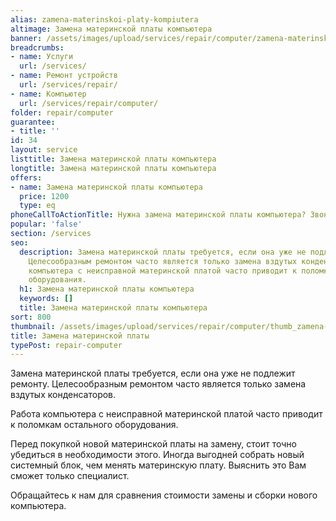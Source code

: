 ```yaml
---
alias: zamena-materinskoi-platy-kompiutera
altimage: Замена материнской платы компьютера
banner: /assets/images/upload/services/repair/computer/zamena-materinskoi-platy-kompiutera.jpg
breadcrumbs:
- name: Услуги
  url: /services/
- name: Ремонт устройств
  url: /services/repair/
- name: Компьютер
  url: /services/repair/computer/
folder: repair/computer
guarantee:
- title: ''
id: 34
layout: service
listtitle: Замена материнской платы компьютера
longtitle: Замена материнской платы компьютера
offers:
- name: Замена материнской платы компьютера
  price: 1200
  type: eq
phoneCallToActionTitle: Нужна замена материнской платы компьютера? Звоните!
popular: 'false'
section: /services
seo:
  description: Замена материнской платы требуется, если она уже не подлежит ремонту.
    Целесообразным ремонтом часто является только замена вздутых конденсаторов. Работа
    компьютера с неисправной материнской платой часто приводит к поломкам остального
    оборудования.
  h1: Замена материнской платы компьютера
  keywords: []
  title: Замена материнской платы компьютера
sort: 800
thumbnail: /assets/images/upload/services/repair/computer/thumb_zamena-materinskoi-platy-kompiutera.jpg
title: Замена материнской платы
typePost: repair-computer
---
```

Замена материнской платы требуется, если она уже не подлежит ремонту. Целесообразным ремонтом часто является только замена вздутых конденсаторов.

Работа компьютера с неисправной материнской платой часто приводит к поломкам остального оборудования.

Перед покупкой новой материнской платы на замену, стоит точно убедиться в необходимости этого. Иногда выгодней собрать новый системный блок, чем менять материнскую плату. Выяснить это Вам сможет только специалист.

Обращайтесь к нам для сравнения стоимости замены и сборки нового компьютера.